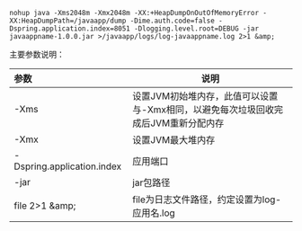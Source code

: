 
```
nohup java -Xms2048m -Xmx2048m -XX:+HeapDumpOnOutOfMemoryError -XX:HeapDumpPath=/javaapp/dump -Dime.auth.code=false -Dspring.application.index=8051 -Dlogging.level.root=DEBUG -jar javaappname-1.0.0.jar >/javaapp/logs/log-javaappname.log 2>1 &amp;
```

主要参数说明：

| 参数                       | 说明                                                         |
| :------------------------- | ------------------------------------------------------------ |
| -Xms                       | 设置JVM初始堆内存，此值可以设置与-Xmx相同，以避免每次垃圾回收完成后JVM重新分配内存 |
| -Xmx                       | 设置JVM最大堆内存                                            |
| -Dspring.application.index | 应用端口                                                     |
| -jar                       | jar包路径                                                    |
| file 2>1 \&amp;            | file为日志文件路径，约定设置为log-应用名.log                 |

